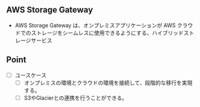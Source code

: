 ## AWS Storage Gateway
* AWS Storage Gateway は、オンプレミスアプリケーションが AWS クラウドでのストレージをシームレスに使用できるようにする、ハイブリッドストレージサービス
## Point
  - [ ] ユースケース
    - [ ] オンプレミスの環境とクラウドの環境を接続して、段階的な移行を実現する。
    - [ ] S3やGlacierとの連携を行うことができる。